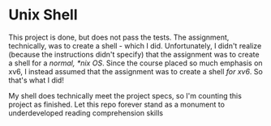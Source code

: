 # Unix Shell

This project is done, but does not pass the tests. The assignment, technically, was to create a shell - which I did. Unfortunately, I didn't realize (because the instructions didn't specify) that the assignment was to create a shell for a _normal, \*nix OS_. Since the course placed so much emphasis on xv6, I instead assumed that the assignment was to create a shell _for xv6_. So that's what I did!

My shell does technically meet the project specs, so I'm counting this project as finished. Let this repo forever stand as a monument to underdeveloped reading comprehension skills
